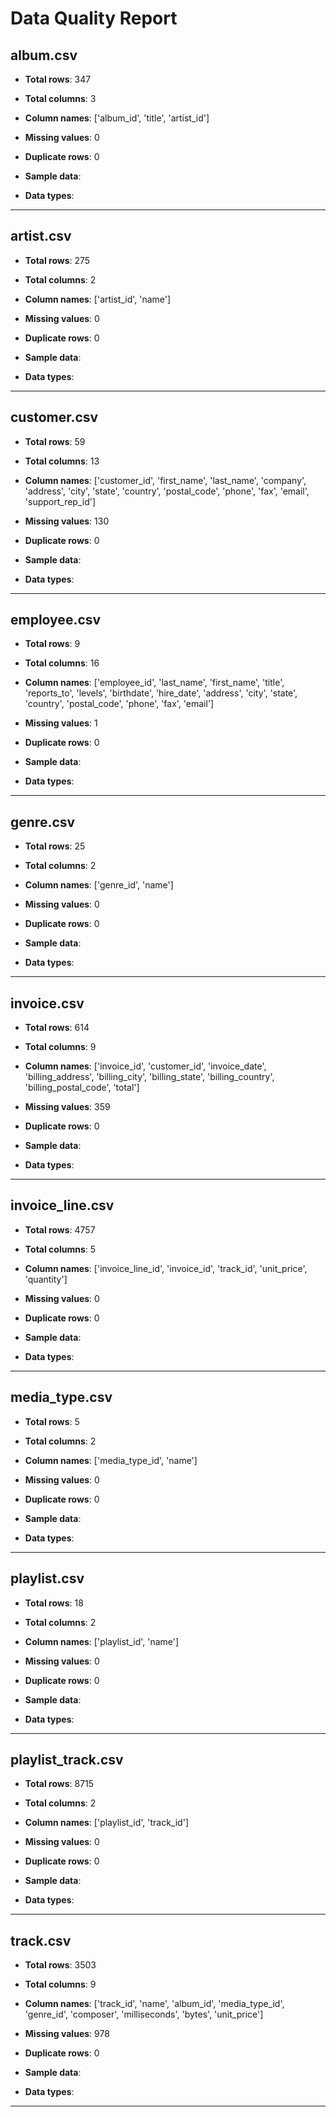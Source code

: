 # Data Quality Report

## album.csv

- **Total rows**: 347
- **Total columns**: 3
- **Column names**: ['album_id', 'title', 'artist_id']
- **Missing values**: 0
- **Duplicate rows**: 0
- **Sample data**:



- **Data types**:



---

## artist.csv

- **Total rows**: 275
- **Total columns**: 2
- **Column names**: ['artist_id', 'name']
- **Missing values**: 0
- **Duplicate rows**: 0
- **Sample data**:



- **Data types**:



---

## customer.csv

- **Total rows**: 59
- **Total columns**: 13
- **Column names**: ['customer_id', 'first_name', 'last_name', 'company', 'address', 'city', 'state', 'country', 'postal_code', 'phone', 'fax', 'email', 'support_rep_id']
- **Missing values**: 130
- **Duplicate rows**: 0
- **Sample data**:



- **Data types**:



---

## employee.csv

- **Total rows**: 9
- **Total columns**: 16
- **Column names**: ['employee_id', 'last_name', 'first_name', 'title', 'reports_to', 'levels', 'birthdate', 'hire_date', 'address', 'city', 'state', 'country', 'postal_code', 'phone', 'fax', 'email']
- **Missing values**: 1
- **Duplicate rows**: 0
- **Sample data**:



- **Data types**:



---

## genre.csv

- **Total rows**: 25
- **Total columns**: 2
- **Column names**: ['genre_id', 'name']
- **Missing values**: 0
- **Duplicate rows**: 0
- **Sample data**:



- **Data types**:



---

## invoice.csv

- **Total rows**: 614
- **Total columns**: 9
- **Column names**: ['invoice_id', 'customer_id', 'invoice_date', 'billing_address', 'billing_city', 'billing_state', 'billing_country', 'billing_postal_code', 'total']
- **Missing values**: 359
- **Duplicate rows**: 0
- **Sample data**:



- **Data types**:



---

## invoice_line.csv

- **Total rows**: 4757
- **Total columns**: 5
- **Column names**: ['invoice_line_id', 'invoice_id', 'track_id', 'unit_price', 'quantity']
- **Missing values**: 0
- **Duplicate rows**: 0
- **Sample data**:



- **Data types**:



---

## media_type.csv

- **Total rows**: 5
- **Total columns**: 2
- **Column names**: ['media_type_id', 'name']
- **Missing values**: 0
- **Duplicate rows**: 0
- **Sample data**:



- **Data types**:



---

## playlist.csv

- **Total rows**: 18
- **Total columns**: 2
- **Column names**: ['playlist_id', 'name']
- **Missing values**: 0
- **Duplicate rows**: 0
- **Sample data**:



- **Data types**:



---

## playlist_track.csv

- **Total rows**: 8715
- **Total columns**: 2
- **Column names**: ['playlist_id', 'track_id']
- **Missing values**: 0
- **Duplicate rows**: 0
- **Sample data**:



- **Data types**:



---

## track.csv

- **Total rows**: 3503
- **Total columns**: 9
- **Column names**: ['track_id', 'name', 'album_id', 'media_type_id', 'genre_id', 'composer', 'milliseconds', 'bytes', 'unit_price']
- **Missing values**: 978
- **Duplicate rows**: 0
- **Sample data**:



- **Data types**:



---

